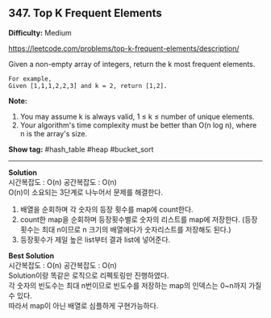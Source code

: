 ## 347. Top K Frequent Elements

**Difficulty:** Medium

https://leetcode.com/problems/top-k-frequent-elements/description/

Given a non-empty array of integers, return the k most frequent elements.

```
For example,
Given [1,1,1,2,2,3] and k = 2, return [1,2].
```

**Note:**
1. You may assume k is always valid, 1 ≤ k ≤ number of unique elements.
2. Your algorithm's time complexity must be better than O(n log n), where n is the array's size.

**Show tag:** \#hash\_table \#heap \#bucket\_sort

-------------------------------------

**Solution** <br/>
시간복잡도 : O(n) 공간복잡도 : O(n) <br/>
O(n)이 소요되는 3단계로 나누어서 문제를 해결한다. <br/>
1. 배열을 순회하며 각 숫자의 등장 횟수를 map에 count한다.
2. count한 map을 순회하며 등장횟수별로 숫자의 리스트를 map에 저장한다. (등장횟수는 최대 n이므로 n 크기의 배열에다가 숫자리스트를 저장해도 된다.)
3. 등장횟수가 제일 높은 list부터 결과 list에 넣어준다.

**Best Solution** <br/>
시간복잡도 : O(n) 공간복잡도 : O(n) <br/>
Solution이랑 똑같은 로직으로 리펙토링만 진행하였다. <br/>
각 숫자의 빈도수는 최대 n번이므로 빈도수를 저장하는 map의 인덱스는 0~n까지 가질 수 있다. <br/>
따라서 map이 아닌 배열로 심플하게 구현가능하다.
